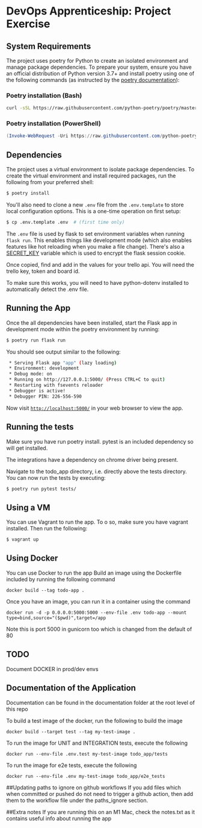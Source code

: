 # DevOps Apprenticeship: Project Exercise

## System Requirements

The project uses poetry for Python to create an isolated environment and manage package dependencies. To prepare your system, ensure you have an official distribution of Python version 3.7+ and install poetry using one of the following commands (as instructed by the [poetry documentation](https://python-poetry.org/docs/#system-requirements)):

### Poetry installation (Bash)

```bash
curl -sSL https://raw.githubusercontent.com/python-poetry/poetry/master/get-poetry.py | python
```

### Poetry installation (PowerShell)

```powershell
(Invoke-WebRequest -Uri https://raw.githubusercontent.com/python-poetry/poetry/master/get-poetry.py -UseBasicParsing).Content | python
```

## Dependencies

The project uses a virtual environment to isolate package dependencies. To create the virtual environment and install required packages, run the following from your preferred shell:

```bash
$ poetry install
```

You'll also need to clone a new `.env` file from the `.env.template` to store local configuration options. This is a one-time operation on first setup:

```bash
$ cp .env.template .env  # (first time only)
```

The `.env` file is used by flask to set environment variables when running `flask run`. This enables things like development mode (which also enables features like hot reloading when you make a file change). There's also a [SECRET_KEY](https://flask.palletsprojects.com/en/1.1.x/config/#SECRET_KEY) variable which is used to encrypt the flask session cookie.

Once copied, find and add in the values for your trello api. You will need the trello key, token and board id. 

To make sure this works, you will need to have python-dotenv installed to automatically detect the .env file.

## Running the App

Once the all dependencies have been installed, start the Flask app in development mode within the poetry environment by running:
```bash
$ poetry run flask run
```

You should see output similar to the following:
```bash
 * Serving Flask app "app" (lazy loading)
 * Environment: development
 * Debug mode: on
 * Running on http://127.0.0.1:5000/ (Press CTRL+C to quit)
 * Restarting with fsevents reloader
 * Debugger is active!
 * Debugger PIN: 226-556-590
```
Now visit [`http://localhost:5000/`](http://localhost:5000/) in your web browser to view the app.

## Running the tests

Make sure you have run poetry install. pytest is an included dependency so will get installed. 

The integrations have a dependency on chrome driver being present. 

Navigate to the todo_app directory, i.e. directly above the tests directory. You can now run the tests by executing:
```bash
$ poetry run pytest tests/
```

## Using a VM
You can use Vagrant to run the app. To o so, make sure you have vagrant installed. Then run the following:
```bash
$ vagrant up
```

## Using Docker
You can use Docker to run the app
Build an image using the Dockerfile included by running the following command
```
docker build --tag todo-app .
```
Once you have an image, you can run it in a container using the command
```
docker run -d -p 0.0.0.0:5000:5000 --env-file .env todo-app --mount type=bind,source="($pwd)",target=/app 
```
Note this is port 5000 in gunicorn too which is changed from the default of 80

## TODO

Document DOCKER in prod/dev envs

## Documentation of the Application

Documentation can be found in the documentation folder at the root level of this repo

To build a test image of the docker, run the following to build the image
```
docker build --target test --tag my-test-image .
```
To run the image for UNIT and INTEGRATION tests, execute the following
```
docker run --env-file .env.test my-test-image todo_app/tests
```
To run the image for e2e tests, execute the following
```
docker run --env-file .env my-test-image todo_app/e2e_tests
```

##Updating paths to ignore on github workflows
If you add files which when committed or pushed do not need to trigger a github action, then add them to the workflow file under the paths_ignore section.

##Extra notes
If you are running this on an M1 Mac, check the notes.txt as it contains useful info about running the app



